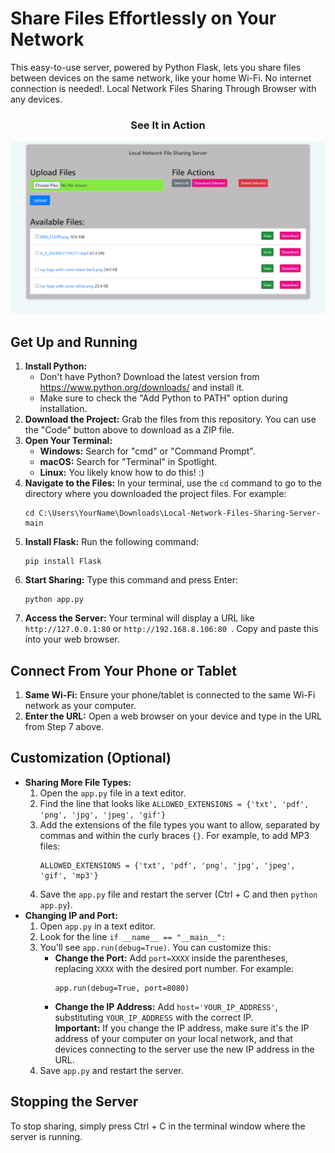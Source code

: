 

<h1>Share Files Effortlessly on Your Network</h1>

<p>This easy-to-use server, powered by Python Flask, lets you share files between devices on the same network, like your home Wi-Fi. No internet connection is needed!. Local Network Files Sharing Through Browser with any devices.</p>

<h3 align="center">See It in Action</h3>
<p align="center">
  <img src="https://raw.githubusercontent.com/NipunSGeeTH/github-readme-images-host/main/Local-Network-files-Sharing-server/1.png" alt="Demo Image" style="width: auto; height: auto;">
</p>

<h2>Get Up and Running</h2>

<ol>
  <li><strong>Install Python:</strong> 
    <ul>
      <li>Don't have Python? Download the latest version from <a href="https://www.python.org/downloads/" target="_blank">https://www.python.org/downloads/</a> and install it.</li>
      <li>Make sure to check the "Add Python to PATH" option during installation.</li>
    </ul>
  </li>
  <li><strong>Download the Project:</strong> Grab the files from this repository. You can use the "Code" button above to download as a ZIP file.</li>
  <li><strong>Open Your Terminal:</strong> 
    <ul>
      <li><strong>Windows:</strong> Search for "cmd" or "Command Prompt".</li>
      <li><strong>macOS:</strong> Search for "Terminal" in Spotlight.</li>
      <li><strong>Linux:</strong> You likely know how to do this! :)</li>
    </ul>
  </li>
  <li><strong>Navigate to the Files:</strong> In your terminal, use the <code>cd</code> command to go to the directory where you downloaded the project files. For example:
    <pre><code>cd C:\Users\YourName\Downloads\Local-Network-Files-Sharing-Server-main</code></pre> 
  </li>
  <li><strong>Install Flask:</strong> Run the following command:
    <pre><code>pip install Flask</code></pre>
  </li>
  <li><strong>Start Sharing:</strong>  Type this command and press Enter:
    <pre><code>python app.py</code></pre>
  </li>
  <li><strong>Access the Server:</strong> Your terminal will display a URL like <code>http://127.0.0.1:80</code> or <code>http://192.168.8.106:80 </code>. Copy and paste this into your web browser.</li>
</ol>

<h2>Connect From Your Phone or Tablet</h2>

<ol>
  <li><strong>Same Wi-Fi:</strong> Ensure your phone/tablet is connected to the same Wi-Fi network as your computer.</li>
  <li><strong>Enter the URL:</strong> Open a web browser on your device and type in the URL from Step 7 above.</li>
</ol>






<h2>Customization (Optional)</h2>

<ul>
  <li><strong>Sharing More File Types:</strong> 
    <ol>
      <li>Open the <code>app.py</code> file in a text editor.</li>
      <li>Find the line that looks like <code>ALLOWED_EXTENSIONS = {'txt', 'pdf', 'png', 'jpg', 'jpeg', 'gif'}</code></li>
      <li>Add the extensions of the file types you want to allow, separated by commas and within the curly braces <code>{}</code>. For example, to add MP3 files: 
        <pre><code>ALLOWED_EXTENSIONS = {'txt', 'pdf', 'png', 'jpg', 'jpeg', 'gif', 'mp3'}</code></pre>
      </li>
      <li>Save the <code>app.py</code> file and restart the server (Ctrl + C and then <code>python app.py</code>).</li>
    </ol>
  </li>
  <li><strong>Changing IP and Port:</strong>
      <ol>
        <li>Open <code>app.py</code> in a text editor.</li>
        <li>Look for the line <code>if __name__ == "__main__":</code></li>
        <li>You'll see <code>app.run(debug=True)</code>.  You can customize this:
          <ul>
            <li><strong>Change the Port:</strong>  Add <code>port=XXXX</code> inside the parentheses, replacing <code>XXXX</code> with the desired port number. For example: 
              <pre><code>app.run(debug=True, port=8080)</code></pre> 
            </li>
            <li><strong>Change the IP Address:</strong> Add <code>host='YOUR_IP_ADDRESS'</code>, substituting <code>YOUR_IP_ADDRESS</code> with the correct IP. 
               <br> <strong>Important:</strong> If you change the IP address, make sure it's the IP address of your computer on your local network, and that devices connecting to the server use the new IP address in the URL.
            </li>
          </ul>
        </li>
        <li>Save <code>app.py</code> and restart the server.</li>
      </ol>
  </li>
</ul>










<h2>Stopping the Server</h2>

<p>To stop sharing, simply press Ctrl + C in the terminal window where the server is running.</p>





















